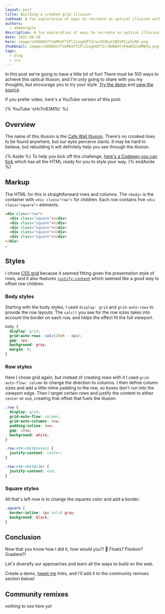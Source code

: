 ```yaml
---
layout: post
title: Building a crooked grid illusion
subhead: A fun exploration of ways to recreate an optical illusion with CSS.
authors:
  - adamargyle
description: A fun exploration of ways to recreate an optical illusion with CSS.
date: 2022-08-24
hero: image/vS06HQ1YTsbMKSFTIPl2iogUQP73/wn35IKyCSBIGPCLe5zNS.png
thumbnail: image/vS06HQ1YTsbMKSFTIPl2iogUQP73/rNdAD4YjP4wKd2iHMBfg.png
tags:
  - blog
  - css
---
```


In this post we're going to have a little bit of fun! There must be 100 ways to
achieve this optical illusion, and I'm only going to share with you my thoughts,
but encourage you to try your style. [Try the
demo](https://gui-challenges.web.app/crooked-illusion/dist/) and [view the
source](https://github.com/argyleink/gui-challenges).

If you prefer video, here's a YouTube version of this post:

{% YouTube 'oHcTn83M1ls' %}

## Overview

The name of this illusion is the [Cafe Wall
Illusion](https://en.wikipedia.org/wiki/Caf%C3%A9_wall_illusion). There's no
crooked lines to be found anywhere, but our eyes perceive slants. It may be hard
to believe, but rebuilding it will definitely help you see through the illusion.

{% Aside %}
To help you kick off this challenge, [here's a Codepen you can
fork](https://codepen.io/web-dot-dev/pen/WNzmMvq) which has all the HTML ready
for you to style your way.
{% endAside %}

## Markup

The HTML for this is straightforward rows and columns. The `<body>` is the
container with `<div class="row">` for children. Each row contains five `<div
class="square">` elements.

```html
<div class="row">
  <div class="square"></div>
  <div class="square"></div>
  <div class="square"></div>
  <div class="square"></div>
  <div class="square"></div>
</div>
…
```

## Styles

I chose [CSS grid](https://developer.mozilla.org/docs/Web/CSS/grid)
because it seemed fitting given the presentation style of rows, and it also
features
[`justify-content`](https://developer.mozilla.org/docs/Web/CSS/justify-content)
which seemed like a good way to offset row children.

### Body styles

Starting with the body styles, I used `display: grid` and `grid-auto-rows` to
provide the row layouts. The `calc()` you see for the row sizes takes into
account the border on each row, and helps the effect fit the full viewport.

```css
body {
  display: grid;
  grid-auto-rows: calc(20vh - 4px);
  gap: 4px;
  background: gray;
  margin: 0;
}
```

### Row styles

Here I chose grid again, but instead of creating rows with it I used
`grid-auto-flow: column` to change the direction to columns. I then define
column sizes and add a little inline padding to the row, so boxes don't run into
the viewport edge. Then I target certain rows and justify the content to either
`center` or `end`, creating that offset that fuels the illusion.

```css
.row {
  display: grid;
  grid-auto-flow: column;
  grid-auto-columns: 9vw;
  padding-inline: 4vw;
  gap: 10vw;
  background: white;
}

.row:nth-child(even) {
  justify-content: center;
}

.row:nth-child(3n) {
  justify-content: end;
}
```

### Square styles

All that's left now is to change the squares color and add a border:

```css
.square {
  border-inline: 4px solid gray;
  background: black;
}
```

## Conclusion

Now that you know how I did it, how would you?! 🙂 Floats? Flexbox? Gradient?!

Let's diversify our approaches and learn all the ways to build on the web.

Create a demo, [tweet me](https://twitter.com/argyleink) links, and I'll add it
to the community remixes section below!

## Community remixes

*nothing to see here yet*

